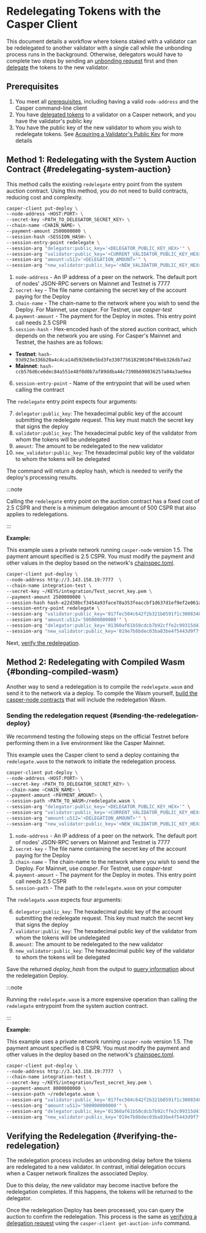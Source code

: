 # Redelegating Tokens with the Casper Client

This document details a workflow where tokens staked with a validator can be redelegated to another validator with a single call while the unbonding process runs in the background. Otherwise, delegators would have to complete two steps by sending an [unbonding request](./undelegate.md) first and then [delegate](./delegate.md) the tokens to the new validator.

## Prerequisites

1. You meet all [prerequisites](../prerequisites.md), including having a valid `node-address` and the Casper command-line client
2. You have [delegated tokens](./delegate.md) to a validator on a Casper network, and you have the validator's public key
3. You have the public key of the new validator to whom you wish to redelegate tokens. See [Acquiring a Validator's Public Key](./delegate.md#acquiring-a-validators-public-key) for more details

## Method 1: Redelegating with the System Auction Contract {#redelegating-system-auction}

This method calls the existing `redelegate` entry point from the system auction contract. Using this method, you do not need to build contracts, reducing cost and complexity.

```bash
casper-client put-deploy \
--node-address <HOST:PORT> \
--secret-key <PATH_TO_DELEGATOR_SECRET_KEY> \
--chain-name <CHAIN_NAME> \
--payment-amount 2500000000 \
--session-hash <SESSION_HASH> \
--session-entry-point redelegate \
--session-arg "delegator:public_key='<DELEGATOR_PUBLIC_KEY_HEX>'" \
--session-arg "validator:public_key='<CURRENT_VALIDATOR_PUBLIC_KEY_HEX>'" \
--session-arg "amount:u512='<DELEGATION_AMOUNT>'" \
--session-arg "new_validator:public_key='<NEW_VALIDATOR_PUBLIC_KEY_HEX>'"
```

1. `node-address` - An IP address of a peer on the network. The default port of nodes' JSON-RPC servers on Mainnet and Testnet is 7777
2. `secret-key` - The file name containing the secret key of the account paying for the Deploy
3. `chain-name` - The chain-name to the network where you wish to send the Deploy. For Mainnet, use *casper*. For Testnet, use *casper-test*
4. `payment-amount` - The payment for the Deploy in motes. This entry point call needs 2.5 CSPR
5. `session-hash` - Hex-encoded hash of the stored auction contract, which depends on the network you are using. For Casper's Mainnet and Testnet, the hashes are as follows:

- **Testnet**: `hash-93d923e336b20a4c4ca14d592b60e5bd3fe330775618290104f9beb326db7ae2`
- **Mainnet**: `hash-ccb576d6ce6dec84a551e48f0d0b7af89ddba44c7390b690036257a04a3ae9ea`

6. `session-entry-point` - Name of the entrypoint that will be used when calling the contract

The `redelegate` entry point expects four arguments:

7. `delegator:public_key`: The hexadecimal public key of the account submitting the redelegate request. This key must match the secret key that signs the deploy
8. `validator:public_key`: The hexadecimal public key of the validator from whom the tokens will be undelegated 
9. `amount`: The amount to be redelegated to the new validator
10. `new_validator:public_key`: The hexadecimal public key of the validator to whom the tokens will be delegated

The command will return a deploy hash, which is needed to verify the deploy's processing results.

:::note

Calling the `redelegate` entry point on the auction contract has a fixed cost of 2.5 CSPR and there is a minimum delegation amount of 500 CSPR that also applies to redelegations.

:::

**Example:**

This example uses a private network running `casper-node` version 1.5. The payment amount specified is 2.5 CSPR. You must modify the payment and other values in the deploy based on the network's [chainspec.toml](../../concepts/glossary/C.md#chainspec).

```bash
casper-client put-deploy \
--node-address http://3.143.158.19:7777  \
--chain-name integration-test \
--secret-key ~/KEYS/integration/Test_secret_key.pem \
--payment-amount 2500000000 \
--session-hash hash-e22d38bcf3454a93face78a353feaccbf1d637d1ef9ef2e061a655728ff59bbe \
--session-entry-point redelegate \
--session-arg "validator:public_key='017fec504c642f2b321b8591f1c3008348c57a81acafceb5a392cf8416a5fb4a3c'" \
--session-arg "amount:u512='500000000000'" \
--session-arg "delegator:public_key='01360af61b50cdcb7b92cffe2c99315d413d34ef77fadee0c105cc4f1d4120f986'" \
--session-arg "new_validator:public_key='019e7b8bdec03ba83be4f5443d9f7f9111c77fec984ce9bb5bb7eb3da1e689c02d'"
```

Next, [verify the redelegation](#verifying-the-redelegation).

## Method 2: Redelegating with Compiled Wasm {#bonding-compiled-wasm}

Another way to send a redelegation is to compile the `redelegate.wasm` and send it to the network via a deploy. To compile the Wasm yourself, [build the casper-node contracts](./delegate.md#building-the-delegation-wasm) that will include the redelegation Wasm.

### Sending the redelegation request {#sending-the-redelegation-deploy}

We recommend testing the following steps on the official Testnet before performing them in a live environment like the Casper Mainnet.

This example uses the Casper client to send a deploy containing the `redelegate.wasm` to the network to initiate the redelegation process.

```bash
casper-client put-deploy \
--node-address <HOST:PORT> \
--secret-key <PATH_TO_DELEGATOR_SECRET_KEY> \
--chain-name <CHAIN_NAME> \
--payment-amount <PAYMENT_AMOUNT> \
--session-path <PATH_TO_WASM>/redelegate.wasm \
--session-arg "delegator:public_key='<DELEGATOR_PUBLIC_KEY_HEX>'" \
--session-arg "validator:public_key='<CURRENT_VALIDATOR_PUBLIC_KEY_HEX>'" \
--session-arg "amount:u512='<DELEGATION_AMOUNT>'" \
--session-arg "new_validator:public_key='<NEW_VALIDATOR_PUBLIC_KEY_HEX>'"
```

1. `node-address` - An IP address of a peer on the network. The default port of nodes' JSON-RPC servers on Mainnet and Testnet is 7777
2. `secret-key` - The file name containing the secret key of the account paying for the Deploy
3. `chain-name` - The chain-name to the network where you wish to send the Deploy. For Mainnet, use *casper*. For Testnet, use *casper-test*
4. `payment-amount` - The payment for the Deploy in motes. This entry point call needs 2.5 CSPR
5. `session-path` - The path to the `redelegate.wasm` on your computer

The `redelegate.wasm` expects four arguments:

6. `delegator:public_key`: The hexadecimal public key of the account submitting the redelegate request. This key must match the secret key that signs the deploy
7. `validator:public_key`: The hexadecimal public key of the validator from whom the tokens will be undelegated 
8. `amount`: The amount to be redelegated to the new validator
9. `new_validator:public_key`: The hexadecimal public key of the validator to whom the tokens will be delegated

Save the returned _deploy_hash_ from the output to [query information](../../resources/beginner/querying-network.md#querying-deploys) about the redelegation Deploy.

:::note

Running the `redelegate.wasm` is a more expensive operation than calling the `redelegate` entrypoint from the system auction contract.

:::

**Example:**

This example uses a private network running `casper-node` version 1.5. The payment amount specified is 8 CSPR. You must modify the payment and other values in the deploy based on the network's [chainspec.toml](../../concepts/glossary/C.md#chainspec).

```bash
casper-client put-deploy \
--node-address http://3.143.158.19:7777  \
--chain-name integration-test \
--secret-key ~/KEYS/integration/Test_secret_key.pem \
--payment-amount 8000000000 \
--session-path ~/redelegate.wasm \
--session-arg "validator:public_key='017fec504c642f2b321b8591f1c3008348c57a81acafceb5a392cf8416a5fb4a3c'" \
--session-arg "amount:u512='500000000000'" \
--session-arg "delegator:public_key='01360af61b50cdcb7b92cffe2c99315d413d34ef77fadee0c105cc4f1d4120f986'" \
--session-arg "new_validator:public_key='019e7b8bdec03ba83be4f5443d9f7f9111c77fec984ce9bb5bb7eb3da1e689c02d'"
```

## Verifying the Redelegation {#verifying-the-redelegation}

The redelegation process includes an unbonding delay before the tokens are redelegated to a new validator. In contrast, initial delegation occurs when a Casper network finalizes the associated Deploy.

Due to this delay, the new validator may become inactive before the redelegation completes. If this happens, the tokens will be returned to the delegator.

Once the redelegation Deploy has been processed, you can query the auction to confirm the redelegation. This process is the same as [verifying a delegation request](./delegate.md#confirming-the-delegation) using the `casper-client get-auction-info` command.
